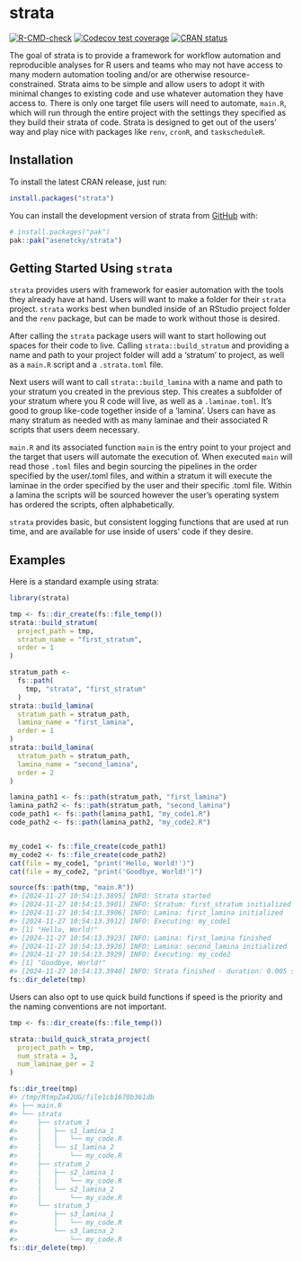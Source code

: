 
<!-- README.md is generated from README.Rmd. Please edit that file -->

# strata

<!-- badges: start -->

[![R-CMD-check](https://github.com/asenetcky/strata/actions/workflows/R-CMD-check.yaml/badge.svg)](https://github.com/asenetcky/strata/actions/workflows/R-CMD-check.yaml)
[![Codecov test
coverage](https://codecov.io/gh/asenetcky/strata/graph/badge.svg)](https://app.codecov.io/gh/asenetcky/strata)
[![CRAN
status](https://www.r-pkg.org/badges/version/strata)](https://CRAN.R-project.org/package=strata)
<!-- badges: end -->

The goal of strata is to provide a framework for workflow automation and
reproducible analyses for R users and teams who may not have access to
many modern automation tooling and/or are otherwise
resource-constrained. Strata aims to be simple and allow users to adopt
it with minimal changes to existing code and use whatever automation
they have access to. There is only one target file users will need to
automate, `main.R`, which will run through the entire project with the
settings they specified as they build their strata of code. Strata is
designed to get out of the users’ way and play nice with packages like
`renv`, `cronR`, and `taskscheduleR`.

## Installation

To install the latest CRAN release, just run:

``` r
install.packages("strata")
```

You can install the development version of strata from
[GitHub](https://github.com/) with:

``` r
# install.packages("pak")
pak::pak("asenetcky/strata")
```

## Getting Started Using `strata`

`strata` provides users with framework for easier automation with the
tools they already have at hand. Users will want to make a folder for
their `strata` project. `strata` works best when bundled inside of an
RStudio project folder and the `renv` package, but can be made to work
without those is desired.

After calling the `strata` package users will want to start hollowing
out spaces for their code to live. Calling `strata::build_stratum` and
providing a name and path to your project folder will add a ‘stratum’ to
project, as well as a `main.R` script and a `.strata.toml` file.

Next users will want to call `strata::build_lamina` with a name and path
to your stratum you created in the previous step. This creates a
subfolder of your stratum where you R code will live, as well as a
`.laminae.toml`. It’s good to group like-code together inside of a
‘lamina’. Users can have as many stratum as needed with as many laminae
and their associated R scripts that users deem necessary.

`main.R` and its associated function `main` is the entry point to your
project and the target that users will automate the execution of. When
executed `main` will read those `.toml` files and begin sourcing the
pipelines in the order specified by the user/.toml files, and within a
stratum it will execute the laminae in the order specified by the user
and their specific .toml file. Within a lamina the scripts will be
sourced however the user’s operating system has ordered the scripts,
often alphabetically.

`strata` provides basic, but consistent logging functions that are used
at run time, and are available for use inside of users’ code if they
desire.

## Examples

Here is a standard example using strata:

``` r
library(strata)

tmp <- fs::dir_create(fs::file_temp())
strata::build_stratum(
  project_path = tmp,
  stratum_name = "first_stratum",
  order = 1
)

stratum_path <-
  fs::path(
    tmp, "strata", "first_stratum"
  )
strata::build_lamina(
  stratum_path = stratum_path,
  lamina_name = "first_lamina",
  order = 1
)
strata::build_lamina(
  stratum_path = stratum_path,
  lamina_name = "second_lamina",
  order = 2
)

lamina_path1 <- fs::path(stratum_path, "first_lamina")
lamina_path2 <- fs::path(stratum_path, "second_lamina")
code_path1 <- fs::path(lamina_path1, "my_code1.R")
code_path2 <- fs::path(lamina_path2, "my_code2.R")


my_code1 <- fs::file_create(code_path1)
my_code2 <- fs::file_create(code_path2)
cat(file = my_code1, "print('Hello, World!')")
cat(file = my_code2, "print('Goodbye, World!')")

source(fs::path(tmp, "main.R"))
#> [2024-11-27 10:54:13.3895] INFO: Strata started 
#> [2024-11-27 10:54:13.3901] INFO: Stratum: first_stratum initialized 
#> [2024-11-27 10:54:13.3906] INFO: Lamina: first_lamina initialized 
#> [2024-11-27 10:54:13.3912] INFO: Executing: my_code1 
#> [1] "Hello, World!"
#> [2024-11-27 10:54:13.3923] INFO: Lamina: first_lamina finished 
#> [2024-11-27 10:54:13.3926] INFO: Lamina: second_lamina initialized 
#> [2024-11-27 10:54:13.3929] INFO: Executing: my_code2 
#> [1] "Goodbye, World!"
#> [2024-11-27 10:54:13.3940] INFO: Strata finished - duration: 0.005 seconds
fs::dir_delete(tmp)
```

Users can also opt to use quick build functions if speed is the priority
and the naming conventions are not important.

``` r
tmp <- fs::dir_create(fs::file_temp())

strata::build_quick_strata_project(
  project_path = tmp,
  num_strata = 3,
  num_laminae_per = 2
)

fs::dir_tree(tmp)
#> /tmp/RtmpZa42UG/file1cb1670b361db
#> ├── main.R
#> └── strata
#>     ├── stratum_1
#>     │   ├── s1_lamina_1
#>     │   │   └── my_code.R
#>     │   └── s1_lamina_2
#>     │       └── my_code.R
#>     ├── stratum_2
#>     │   ├── s2_lamina_1
#>     │   │   └── my_code.R
#>     │   └── s2_lamina_2
#>     │       └── my_code.R
#>     └── stratum_3
#>         ├── s3_lamina_1
#>         │   └── my_code.R
#>         └── s3_lamina_2
#>             └── my_code.R
fs::dir_delete(tmp)
```
